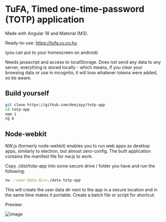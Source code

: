 # TuFA, Timed one-time-password (TOTP) application

Made with Angular 18 and Material (M3).

Ready-to-use: https://tufa.cv.co.hu

(you can put to your homescreen on android)

Needs javascript and access to localStorage. Does not send any data to any server, everything is stored locally - which means, if you clear your browsing data or use in incognito, it will lose whatever tokens were added, so be aware.

## Build yourself

```bash
git clone https://github.com/deejayy/totp-app
cd totp-app
npm i
ng b
```

## Node-webkit

NW.js (formerly node-webkit) enables you to run web apps as desktop apps, similarly to electron, but almost zero-config. The built application contains the manifest file for nw.js to work.

Copy ./dist/totp-app into some secure drive / folder you have and run the following:

```bash
nw --user-data-dir=./data totp-app
```

This will create the user data dir next to the app in a secure location and in the same time makes it portable. Create a batch file or script for shortcut.

Preview:

![image](https://user-images.githubusercontent.com/3474106/142775183-25b9bcb3-df56-4d32-955d-b07f54c0730d.png)
